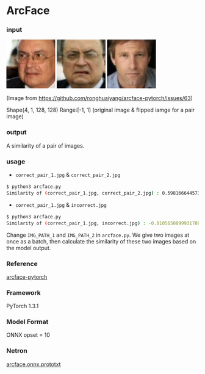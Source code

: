 # ArcFace

### input

![correct_pair_1_image](correct_pair_1.jpg)
![correct_pair_2_image](correct_pair_2.jpg)
![incorrect_iamge](incorrect.jpg)

(Image from https://github.com/ronghuaiyang/arcface-pytorch/issues/63)

Shape(4, 1, 128, 128) Range:[-1, 1]  (original image & flipped iamge for a pair image)

### output
A similarity of a pair of images.


### usage
- `correct_pair_1.jpg` & `correct_pair_2.jpg`
``` bash
$ python3 arcface.py
Similarity of (correct_pair_1.jpg, correct_pair_2.jpg) : 0.5981666445732117
```

- `correct_pair_1.jpg` & `incorrect.jpg`
``` bash
$ python3 arcface.py
Similarity of (correct_pair_1.jpg, incorrect.jpg) : -0.010565089993178844
```

Change `IMG_PATH_1` and `IMG_PATH_2` in `arcface.py`.
We give two images at once as a batch, then calculate the similarity of these two images based on the model output.


### Reference
[arcface-pytorch](https://github.com/ronghuaiyang/arcface-pytorch)


### Framework
PyTorch 1.3.1


### Model Format
ONNX opset = 10


### Netron
[arcface.onnx.prototxt](https://lutzroeder.github.io/netron/?url=https://storage.googleapis.com/ailia-models/arcface/arcface.onnx.prototxt)
